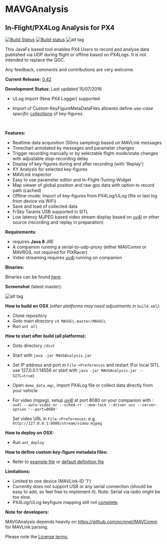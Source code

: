 # MAVGAnalysis

## In-Flight/PX4Log Analysis for PX4

[![Build Status](https://travis-ci.org/ecmnet/MAVGCL.svg?branch=master)](https://travis-ci.org/ecmnet/MAVGCL) [![Build status](https://ci.appveyor.com/api/projects/status/jqo0dnkcksaj6b3s?svg=true)](https://ci.appveyor.com/project/ecmnet/mavgcl) ![alt tag](https://img.shields.io/github/release/ecmnet/MAVGCL.svg)



This JavaFx based tool enables PX4 Users to record and analyse data published via UDP during flight or offline based on PX4Logs. It is not intended to replace the QGC. 

Any feedback, comments and contributions are very welcome.

**Current Release:** [0.42](https://github.com/ecmnet/MAVGCL/releases)

**Development Status:** Last updated 15/07/2016 

- ULog import (New PX4 Logger) supported

- Import of Custom KeyFigureMetaDataFiles allowsto define *use-case specific* [collections](https://github.com/ecmnet/MAVGCL/blob/master/MAVGCL/ExampleKeyfigureMetaData.xml) of key-figures.

  ​

**Features:**

- Realtime data acquisition (50ms sampling) based on MAVLink messages
- Timechart annotated by messages and parameter changes
- Trigger recording manually or by selectable flight-mode/state changes with adjustable stop-recording delay
- Display of  key-figures during and after recording (with 'Replay')
- XY Analysis for selected key-figures
- MAVLink inspector
- Easy to use parameter editor and In-Flight-Tuning-Widget
- Map viewer of global position and raw gps data with option to record path (cached)
- Offline-mode: Import of key-figures from PX4Log/ULog (file or last log from device via WiFi)
- Save and load of collected data 
- FrSky Taranis USB supported in SITL
- Low latency MJPEG based video stream display based on [uv4l](http://www.linux-projects.org/modules/sections/index.php?op=viewarticle&artid=14) or other source (recording and replay in preparation)

**Requirements:**

- requires **Java 8** JRE
- A companion running a serial-to-udp-proxy (either MAVComm or MAVROS, not required for PIXRacer)
- Video streaming requires  [uv4l](http://www.linux-projects.org/modules/sections/index.php?op=viewarticle&artid=14) running on companion 

**Binaries:**

Binaries can be found [here](https://github.com/ecmnet/MAVGCL/releases).

**Screenshot** (latest master):

![alt tag](https://raw.github.com/ecmnet/MAVGCL/master/MAVGCL/screenshot7.png)

**How to build on OSX** *(other platforms may need adjustments in* `build.xml`*)*:

- Clone repository
- Goto main directory  `cd MAVGCL-master/MAVGCL`
- Run `ant all`

**How to start after build  (all platforms):**

- Goto directory `/dist`

- Start with `java -jar MAVGAnalysis.jar`

- Set IP address and port in `File->Preferences` and restart (For local SITL use 127.0.0.1:14556 or start with `java -jar MAVGAnalysis.jar --SITL=true`)

- Open `demo_data.mgc`, import PX4Log file or collect data directly from your vehicle

- For video (mjpeg), setup  [uv4l](http://www.linux-projects.org/modules/sections/index.php?op=viewarticle&artid=14) at port 8080 on your companion with :
  ​
  `uv4l --auto-video_nr --sched-rr --mem-lock --driver uvc --server-option '--port=8080'`

  Set video URL in `File->Preferences`: e.g. `http://127.0.0.1:8080/stream/video.mjpeg`

**How to deploy on OSX:**

- Run `ant_deploy`


**How to define custom key-figure metadata files:**

- Refer to [example file](https://github.com/ecmnet/MAVGCL/blob/master/MAVGCL/ExampleKeyfigureMetaData.xml) or [default definition file](https://github.com/ecmnet/MAVGCL/blob/master/MAVGCL/src/com/comino/flight/model/AnalysisDataModelMetaData.xml)

**Limitations:**

- Limited to one device (MAVLink-ID '1')
- Currently does not support USB or any serial connection (should be easy to add, so feel free to implement it). Note: Serial via radio might be too slow.
- PX4Log/ULog keyfigure mapping still not [complete](https://github.com/ecmnet/MAVGCL/blob/master/MAVGCL/src/com/comino/flight/model/AnalysisDataModelMetaData.xml).


**Note for developers:**

MAVGAnalysis depends heavily on https://github.com/ecmnet/MAVComm for MAVLink parsing.


Please note the [License terms](https://github.com/ecmnet/MAVGCL/blob/master/MAVGCL/LICENSE.md).

